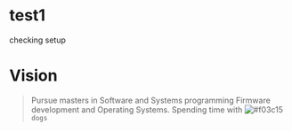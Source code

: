 # test1
checking setup

# Vision
> Pursue masters in Software and Systems programming
> Firmware development and Operating Systems.
Spending time with ![#f03c15](https://placehold.it/15/f03c15/000000?text=+) `dogs`
